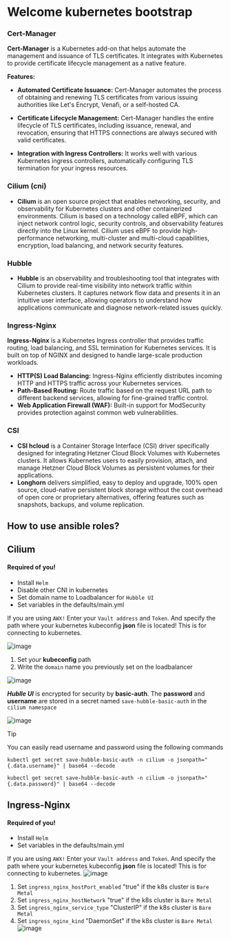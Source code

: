 # Welcome kubernetes bootstrap
### Cert-Manager
__Cert-Manager__ is a Kubernetes add-on that helps automate the management and issuance of TLS certificates. It integrates with Kubernetes to provide certificate lifecycle management as a native feature.

__Features:__
- **Automated Certificate Issuance:** Cert-Manager automates the process of obtaining and renewing TLS certificates from various issuing authorities like Let's Encrypt, Venafi, or a self-hosted CA.

- **Certificate Lifecycle Management:** Cert-Manager handles the entire lifecycle of TLS certificates, including issuance, renewal, and revocation, ensuring that HTTPS connections are always secured with valid certificates.

- **Integration with Ingress Controllers:** It works well with various Kubernetes ingress controllers, automatically configuring TLS termination for your ingress resources.

### Cilium (cni)
- __Cilium__ is an open source project that enables networking, security, and observability for Kubernetes clusters and other containerized environments. Cilium is based on a technology called eBPF, which can inject network control logic, security controls, and observability features directly into the Linux kernel. Cilium uses eBPF to provide high-performance networking, multi-cluster and multi-cloud capabilities, encryption, load balancing, and network security features.
### Hubble
- __Hubble__ is an observability and troubleshooting tool that integrates with Cilium to provide real-time visibility into network traffic within Kubernetes clusters. It captures network flow data and presents it in an intuitive user interface, allowing operators to understand how applications communicate and diagnose network-related issues quickly.

### Ingress-Nginx
 **Ingress-Nginx** is a Kubernetes Ingress controller that provides traffic routing, load balancing, and SSL termination for Kubernetes services. It is built on top of NGINX and designed to handle large-scale production workloads.
 - **HTTP(S) Load Balancing:** Ingress-Nginx efficiently distributes incoming HTTP and HTTPS traffic across your Kubernetes services.
 - **Path-Based Routing:**  Route traffic based on the request URL path to different backend services, allowing for fine-grained traffic control.
 - **Web Application Firewall (WAF):** Built-in support for ModSecurity provides protection against common web vulnerabilities.

### CSI

- **CSI hcloud** is a Container Storage Interface (CSI) driver specifically designed for integrating Hetzner Cloud Block Volumes with Kubernetes clusters. It allows Kubernetes users to easily provision, attach, and manage Hetzner Cloud Block Volumes as persistent volumes for their applications.
- **Longhorn** delivers simplified, easy to deploy and upgrade, 100% open source, cloud-native persistent block storage without the cost overhead of open core or proprietary alternatives, offering features such as snapshots, backups, and volume replication. 

## How to use ansible roles?

## Cilium 
#### Required of you!
 - Install `Helm`
 - Disable other CNI in kubernetes
 - Set domain name to Loadbalancer for `Hubble UI`
 - Set variables in the defaults/main.yml

If you are using `AWX!` Enter your `Vault address` and `Token`. And specify the path where your kubernetes kubeconfig __json__ file is located! This is for connecting to kubernetes.

![image](https://github.com/bexruzdiv/k8s-bootstrap/assets/107495220/70007c01-95e6-4e35-9499-f5d382171401)

 1. Set your **kubeconfig** path
 2. Write the `domain` name you previously set on the loadbalancer
 
![image](https://github.com/bexruzdiv/k8s-bootstrap/assets/107495220/0c90b546-cb5a-49e5-ba93-f3f1fb085f59)

***Hublle UI*** is encrypted for security by **basic-auth**. The **password** and **username** are stored in a secret named `save-hubble-basic-auth` in the `cilium namespace`

![image](https://github.com/bexruzdiv/k8s-bootstrap/assets/107495220/0445851a-6b85-42db-a046-fac9e9b90b3a)
> [!TIP]
> You can easily read username and password using the following commands
```
kubectl get secret save-hubble-basic-auth -n cilium -o jsonpath="{.data.username}" | base64 --decode
```
```
kubectl get secret save-hubble-basic-auth -n cilium -o jsonpath="{.data.password}" | base64 --decode
```

## Ingress-Nginx 
#### Required of you!
 - Install `Helm`
 - Set variables in the defaults/main.yml

If you are using `AWX!` Enter your `Vault address` and `Token`. And specify the path where your kubernetes kubeconfig __json__ file is located! This is for connecting to kubernetes.
![image](https://github.com/bexruzdiv/k8s-bootstrap/assets/107495220/07bfb55a-f132-4e5e-8d3d-8154af8174c1)

1. Set `ingress_nginx_hostPort_enabled` "true" if the k8s cluster is `Bare Metal`
2. Set `ingress_nginx_hostNetwork` "true" if the k8s cluster is `Bare Metal`
3. Set `ingress_nginx_service_type` "ClusterIP" if the k8s cluster is `Bare Metal` 
4. Set `ingress_nginx_kind` "DaemonSet" if the k8s cluster is `Bare Metal` 
![image](https://github.com/bexruzdiv/k8s-bootstrap/assets/107495220/90a8bff1-9452-4259-8661-5b9e783d0c72)

